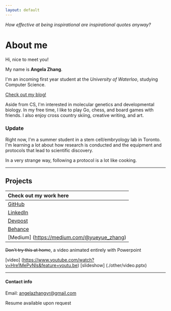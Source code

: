 ```yaml
---
layout: default
---
```


_How effective at being inspirational are inspirational quotes anyway?_

# About me

Hi, nice to meet you!

My name is **Angela Zhang**. 

I'm an incoming first year student at the _University of Waterloo_, studying Computer Science. 

[Check out my blog!](./another-page.html)

Aside from CS, I'm interested in molecular genetics and developmental biology.
In my free time, I like to play Go, chess, and board games with friends. 
I also enjoy cross country skiing, creative writing, and art.

### Update

Right now, I'm a summer student in a stem cell/embryology lab in Toronto. I'm learning a lot about how research is conducted and the equipment and protocols that lead to scientific discovery. 

In a very strange way, following a protocol is a lot like cooking. 

***

## Projects

| Check out my work here               | 
|:-------------                   |
| [GitHub](https://github.com/xxxzhangxxx)   | 
| [LinkedIn](https://www.linkedin.com/in/angela-z-087417111/) |
| [Devpost](https://devpost.com/zhana3844) |
| [Behance]( https://www.behance.net/angelazhang3) |
| [Medium] (https://medium.com/@yueyue_zhang) |

~~Don't try this at home~~, a video animated entirely with Powerpoint

[video] (https://www.youtube.com/watch?v=Hre1MePyNls&feature=youtu.be)
[slideshow] (./other/video.pptx)

***

#### Contact info

Email: angelazhangyr@gmail.com

Resume available upon request





